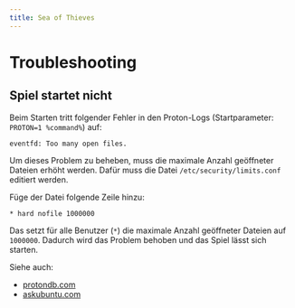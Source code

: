 ```yaml
---
title: Sea of Thieves
---
```


# Troubleshooting

## Spiel startet nicht

Beim Starten tritt folgender Fehler in den Proton-Logs
(Startparameter: `PROTON=1 %command%`) auf:
```
eventfd: Too many open files.
```

Um dieses Problem zu beheben, muss die maximale Anzahl geöffneter Dateien
erhöht werden. Dafür muss die Datei `/etc/security/limits.conf` editiert
werden.

Füge der Datei folgende Zeile hinzu:
```
* hard nofile 1000000
```

Das setzt für alle Benutzer (`*`) die maximale Anzahl geöffneter Dateien auf
`1000000`. Dadurch wird das Problem behoben und das Spiel lässt sich starten.

Siehe auch:
- [protondb.com](https://www.protondb.com/app/1172620/)
- [askubuntu.com](https://askubuntu.com/questions/1182021/too-many-open-files/1182049#1182049)
